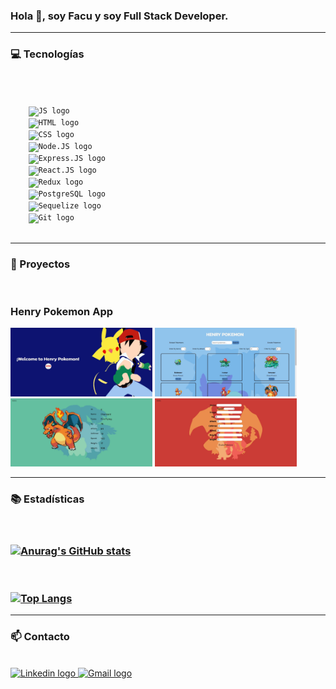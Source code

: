 ### Hola 👋, soy Facu y soy Full Stack Developer.

<hr/>

### 💻 Tecnologías

<br/>

<p>
  <code>
    <img src="https://upload.vectorlogo.zone/logos/javascript/images/239ec8a4-163e-4792-83b6-3f6d96911757.svg" alt="JS logo" height="50px">
    <img src="https://www.vectorlogo.zone/logos/w3_html5/w3_html5-icon.svg" alt="HTML logo" height="50px">
    <img src="https://www.pngkey.com/png/full/347-3470911_css3-html-css-js-logo-white.png" alt="CSS logo" height="50px">
    <img src="https://www.vectorlogo.zone/logos/nodejs/nodejs-icon.svg" alt="Node.JS logo" height="50px" >
    <img src="https://www.vectorlogo.zone/logos/expressjs/expressjs-icon.svg" alt="Express.JS logo" height="50px" >
    <img src="https://www.vectorlogo.zone/logos/reactjs/reactjs-icon.svg" alt="React.JS logo" height="50px" >
    <img src="https://javascript.tutorialhorizon.com/files/2016/06/redux-logo.png" alt="Redux logo" height="50px" >
    <img src="https://www.vectorlogo.zone/logos/postgresql/postgresql-icon.svg" alt="PostgreSQL logo" height="50px" >
    <img src="https://www.vectorlogo.zone/logos/sequelizejs/sequelizejs-icon.svg" alt="Sequelize logo" height="50px" >
    <img src="https://www.vectorlogo.zone/logos/git-scm/git-scm-icon.svg" alt="Git logo" height="50px" >
  </code>
</p>

<hr/>

### 📌 Proyectos

<br/>

### Henry Pokemon App

<p>
  <a><img height="50%" width="45%" src="https://github.com/FacundoFigueroa23/facundofigueroa23/blob/main/images/LandingPokemon.png?raw=true" alt="Landing" ></a>
  <a><img height="50%" width="45%" src="https://github.com/FacundoFigueroa23/facundofigueroa23/blob/main/images/HomePokemon.png?raw=true" alt="Home" ></a>
  <a><img height="50%" width="45%" src="https://github.com/FacundoFigueroa23/facundofigueroa23/blob/main/images/DetailPokemon.png?raw=true" alt="Detail" ></a>
  <a><img height="50%" width="45%" src="https://github.com/FacundoFigueroa23/facundofigueroa23/blob/main/images/CreatePokemon.png?raw=true" alt="Create" ></a>
</p>

<hr/>

### 📚 Estadísticas

<br/>

### [![Anurag's GitHub stats](https://github-readme-stats.vercel.app/api?username=FacundoFigueroa23&count_private=true&show_icons=true&theme=react)](https://github.com/anuraghazra/github-readme-stats)

<br/>

### [![Top Langs](https://github-readme-stats.vercel.app/api/top-langs/?username=FacundoFigueroa23&count_private=true&show_icons=true&theme=react&layout=compact)](https://github.com/anuraghazra/github-readme-stats)


<hr/>

### 📫 Contacto

<br/>

<span>
    <a href="https://www.linkedin.com/in/facundo-figueroa-dev" ><img src="https://www.vectorlogo.zone/logos/linkedin/linkedin-icon.svg" alt="Linkedin logo" height="50px" >
    <a href="mailto:facu.figueroa.dev@gmail.com" ><img src="https://www.vectorlogo.zone/logos/gmail/gmail-icon.svg" alt="Gmail logo" height="50px" >
</span>